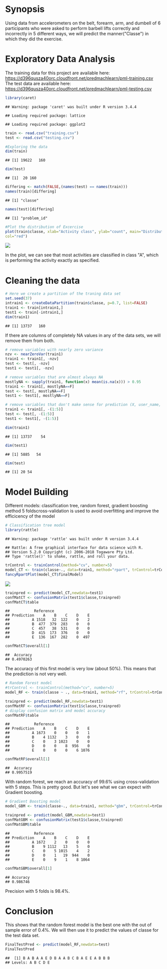 Synopsis
========

Using data from accelerometers on the belt, forearm, arm, and dumbell of 6 participants who were asked to perform barbell lifts correctly and incorrectly in 5 different ways, we will predict the manner("Classe") in which they did the exercise.

Exploratory Data Analysis
=========================

The training data for this project are available here: <https://d396qusza40orc.cloudfront.net/predmachlearn/pml-training.csv> The test data are available here: <https://d396qusza40orc.cloudfront.net/predmachlearn/pml-testing.csv>

``` r
library(caret)
```

    ## Warning: package 'caret' was built under R version 3.4.4

    ## Loading required package: lattice

    ## Loading required package: ggplot2

``` r
train <- read.csv("training.csv")
test <- read.csv("testing.csv")

#Exploring the data
dim(train)
```

    ## [1] 19622   160

``` r
dim(test)
```

    ## [1]  20 160

``` r
differing <- match(FALSE,(names(test) == names(train)))
names(train)[differing]
```

    ## [1] "classe"

``` r
names(test)[differing]
```

    ## [1] "problem_id"

``` r
#Plot the distribution of Excercise
plot(train$classe, xlab="Activity class", ylab="count", main="Distribution of Exercise Method",
col="red")
```

![](Practical_Machine_Learning_Project_files/figure-markdown_github/unnamed-chunk-2-1.png)

In the plot, we can see that most activities are classified in class "A", which is performing the activity exactly as specified.

Cleaning the data
=================

``` r
# Here we create a partition of the traning data set 
set.seed(37)
intrain1 <- createDataPartition(train$classe, p=0.7, list=FALSE)
train1 <- train[intrain1,]
test1 <- train[-intrain1,]
dim(train1)
```

    ## [1] 13737   160

If there are columns of completely NA values in any of the data sets, we will remove them from both.

``` r
# remove variables with nearly zero variance
nzv <- nearZeroVar(train1)
train1 <- train1[, -nzv]
test <- test[, -nzv]
test1 <- test1[, -nzv]

# remove variables that are almost always NA
mostlyNA <- sapply(train1, function(x) mean(is.na(x))) > 0.95
train1 <- train1[, mostlyNA==F]
test <- test[, mostlyNA==F]
test1 <- test1[, mostlyNA==F]

# remove variables that don't make sense for prediction (X, user_name, raw_timestamp_part_1, raw_timestamp_part_2, cvtd_timestamp)
train1 <- train1[, -(1:5)]
test <- test[, -(1:5)]
test1 <- test1[, -(1:5)]

dim(train1)
```

    ## [1] 13737    54

``` r
dim(test1)
```

    ## [1] 5885   54

``` r
dim(test)
```

    ## [1] 20 54

Model Building
==============

Different models: classification tree, random forest, gradient boosting method 5 foldscross-validation is used to avoid overfitting and improve the efficicency of the model

``` r
# Classification tree model
library(rattle)
```

    ## Warning: package 'rattle' was built under R version 3.4.4

    ## Rattle: A free graphical interface for data science with R.
    ## Version 5.2.0 Copyright (c) 2006-2018 Togaware Pty Ltd.
    ## Type 'rattle()' to shake, rattle, and roll your data.

``` r
trControl <- trainControl(method="cv", number=5)
model_CT <- train(classe~., data=train1, method="rpart", trControl=trControl)
fancyRpartPlot(model_CT$finalModel)
```

![](Practical_Machine_Learning_Project_files/figure-markdown_github/unnamed-chunk-5-1.png)

``` r
trainpred <- predict(model_CT,newdata=test1)
confMatCT <- confusionMatrix(test1$classe,trainpred)
confMatCT$table
```

    ##           Reference
    ## Prediction    A    B    C    D    E
    ##          A 1518   32  122    0    2
    ##          B  477  379  283    0    0
    ##          C  457   38  531    0    0
    ##          D  415  173  376    0    0
    ##          E  136  167  282    0  497

``` r
confMatCT$overall[1]
```

    ##  Accuracy 
    ## 0.4970263

The accuracy of this first model is very low (about 50%). This means that the prediction is not very well.

``` r
# Random Forest model
#trControl <- trainControl(method="cv", number=5)
model_RF <- train(classe ~ ., data=train1, method="rf", trControl=trControl)
```

``` r
trainpred <- predict(model_RF,newdata=test1)
confMatRF <- confusionMatrix(test1$classe,trainpred)
# display confusion matrix and model accuracy
confMatRF$table
```

    ##           Reference
    ## Prediction    A    B    C    D    E
    ##          A 1673    0    0    0    1
    ##          B    4 1132    3    0    0
    ##          C    0    3 1023    0    0
    ##          D    0    0    8  956    0
    ##          E    0    0    0    6 1076

``` r
confMatRF$overall[1]
```

    ##  Accuracy 
    ## 0.9957519

With random forest, we reach an accuracy of 99.6% using cross-validation with 5 steps. This is pretty good. But let's see what we can expect with Gradient boosting.

``` r
# Gradient Boosting model
model_GBM <- train(classe~., data=train1, method="gbm", trControl=trControl, verbose=FALSE)
```

``` r
trainpred <- predict(model_GBM,newdata=test1)
confMatGBM <- confusionMatrix(test1$classe,trainpred)
confMatGBM$table
```

    ##           Reference
    ## Prediction    A    B    C    D    E
    ##          A 1672    2    0    0    0
    ##          B    9 1112   13    5    0
    ##          C    0    5 1015    4    2
    ##          D    0    1   19  944    0
    ##          E    0    9    1    8 1064

``` r
confMatGBM$overall[1]
```

    ## Accuracy 
    ## 0.986746

Precision with 5 folds is 98.4%.

Conclusion
==========

This shows that the random forest model is the best one with the out of sample error of 0.4%. We will then use it to predict the values of classe for the test data set.

``` r
FinalTestPred <- predict(model_RF,newdata=test)
FinalTestPred
```

    ##  [1] B A B A A E D B A A B C B A E E A B B B
    ## Levels: A B C D E
